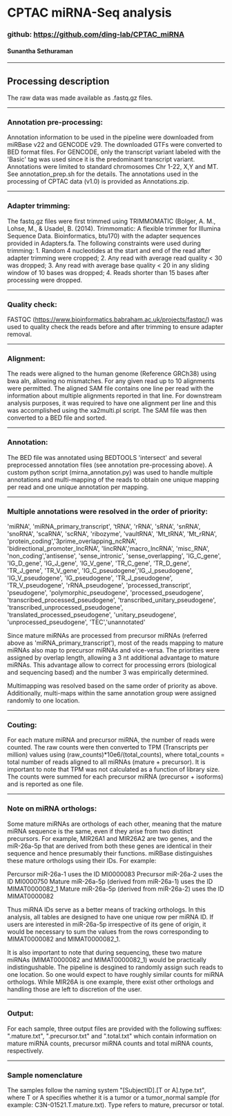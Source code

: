 CPTAC miRNA-Seq analysis
========================

### github: <https://github.com/ding-lab/CPTAC_miRNA>

#### Sunantha Sethuraman

------------------------------------------------------------------------

Processing description
----------------------

The raw data was made available as .fastq.gz files.

------------------------------------------------------------------------

### Annotation pre-processing:

Annotation information to be used in the pipeline were downloaded from
miRBase v22 and GENCODE v29. The downloaded GTFs were converted to BED
format files. For GENCODE, only the transcript variant labeled with the
'Basic' tag was used since it is the predominant transcript variant.
Annotations were limited to standard chromosomes Chr 1-22, X,Y and MT.
See annotation_prep.sh for the details. The annotations used in the
processing of CPTAC data (v1.0) is provided as Annotations.zip.

------------------------------------------------------------------------

### Adapter trimming:

The fastq.gz files were first trimmed using TRIMMOMATIC (Bolger, A. M.,
Lohse, M., & Usadel, B. (2014). Trimmomatic: A flexible trimmer for
Illumina Sequence Data. Bioinformatics, btu170) with the adapter
sequences provided in Adapters.fa. The following constraints were used
during trimming: 1. Random 4 nucleotides at the start and end of the
read after adapter trimming were cropped; 2. Any read with average read
quality &lt; 30 was dropped; 3. Any read with average base quality &lt;
20 in any sliding window of 10 bases was dropped; 4. Reads shorter than
15 bases after processing were dropped.

------------------------------------------------------------------------

### Quality check:

FASTQC (<https://www.bioinformatics.babraham.ac.uk/projects/fastqc/>)
was used to quality check the reads before and after trimming to ensure
adapter removal.

------------------------------------------------------------------------

### Alignment:

The reads were aligned to the human genome (Reference GRCh38) using bwa
aln, allowing no mismatches. For any given read up to 10 alignments were
permitted. The aligned SAM file contains one line per read with the
information about multiple alignments reported in that line. For
downstream analysis purposes, it was required to have one alignment per
line and this was accomplished using the xa2multi.pl script. The SAM
file was then converted to a BED file and sorted.

------------------------------------------------------------------------

### Annotation:

The BED file was annotated using BEDTOOLS 'intersect' and several
preprocessed annotation files (see annotation pre-processing above). A
custom python script (mirna_annotation.py) was used to handle multiple
annotations and multi-mapping of the reads to obtain one unique mapping
per read and one unique annotation per mapping.

------------------------------------------------------------------------

### Multiple annotations were resolved in the order of priority:

'miRNA', 'miRNA_primary_transcript', 'tRNA', 'rRNA', 'sRNA', 'snRNA',
'snoRNA', 'scaRNA', 'scRNA', 'ribozyme', 'vaultRNA', 'Mt_tRNA',
'Mt_rRNA', 'protein_coding','3prime_overlapping_ncRNA',
'bidirectional_promoter_lncRNA', 'lincRNA','macro_lncRNA',
'misc_RNA', 'non_coding','antisense', 'sense_intronic',
'sense_overlapping', 'IG_C_gene', 'IG_D_gene', 'IG_J_gene',
'IG_V_gene', 'TR_C_gene', 'TR_D_gene', 'TR_J_gene',
'TR_V_gene', 'IG_C_pseudogene','IG_J_pseudogene',
'IG_V_pseudogene', 'IG_pseudogene', 'TR_J_pseudogene',
'TR_V_pseudogene', 'rRNA_pseudogene', 'processed_transcript',
'pseudogene', 'polymorphic_pseudogene', 'processed_pseudogene',
'transcribed_processed_pseudogene',
'transcribed_unitary_pseudogene',
'transcribed_unprocessed_pseudogene',
'translated_processed_pseudogene', 'unitary_pseudogene',
'unprocessed_pseudogene', 'TEC','unannotated'

Since mature miRNAs are processed from precursor miRNAs (referred above
as 'miRNA_primary_transcript'), most of the reads mapping to mature
miRNAs also map to precursor miRNAs and vice-versa. The priorities were
assigned by overlap length, allowing a 3 nt additional advantage to
mature miRNAs. This advantage allow to correct for processing errors
(biological and sequencing based) and the number 3 was empirically
determined.

Multimapping was resolved based on the same order of priority as above.
Additionally, multi-maps within the same annotation group were assigned
randomly to one location.

------------------------------------------------------------------------

### Couting:

For each mature miRNA and precursor miRNA, the number of reads were
counted. The raw counts were then converted to TPM (Transcripts per
million) values using (raw_counts)*10e6/(total_counts), where
total_counts = total number of reads aligned to all miRNAs (mature +
precursor). It is important to note that TPM was not calculated as a
function of library size. The counts were summed for each precursor
miRNA (precursor + isoforms) and is reported as one file.

------------------------------------------------------------------------

### Note on miRNA orthologs:

Some mature miRNAs are orthologs of each other, meaning that the mature
miRNA sequence is the same, even if they arise from two distinct
precursors. For example, MIR26A1 and MIR26A2 are two genes, and the
miR-26a-5p that are derived from both these genes are identical in their
sequence and hence presumably their functions. miRBase distinguishes
these mature orthologs using their IDs. For example:

Percursor miR-26a-1 uses the ID MI0000083 Precursor miR-26a-2 uses the
ID MI0000750 Mature miR-26a-5p (derived from miR-26a-1) uses the ID
MIMAT0000082_1 Mature miR-26a-5p (derived from miR-26a-2) uses the ID
MIMAT0000082

Thus miRNA IDs serve as a better means of tracking orthologs. In this
analysis, all tables are designed to have one unique row per miRNA ID.
If users are interested in miR-26a-5p irrespective of its gene of
origin, it would be necessary to sum the values from the rows
corresponding to MIMAT0000082 and MIMAT0000082_1.

It is also important to note that during sequencing, these two mature
miRNAs (MIMAT0000082 and MIMAT0000082_1) would be practically
indistingushable. The pipeline is desgined to randomly assign such reads
to one location. So one would expect to have roughly similar counts for
miRNA orthologs. While MIR26A is one example, there exist other
orthologs and handling those are left to discretion of the user.

------------------------------------------------------------------------

### Output:

For each sample, three output files are provided with the following
suffixes: ".mature.txt", ".precursor.txt" and ".total.txt" which contain
information on mature miRNA counts, precursor miRNA counts and total
miRNA counts, respectively.

------------------------------------------------------------------------

### Sample nomenclature

The samples follow the naming system "[SubjectID].[T or
A].type.txt", where T or A specifies whether it is a tumor or a
tumor_normal sample (for example: C3N-01521.T.mature.txt). Type refers
to mature, precursor or total.
